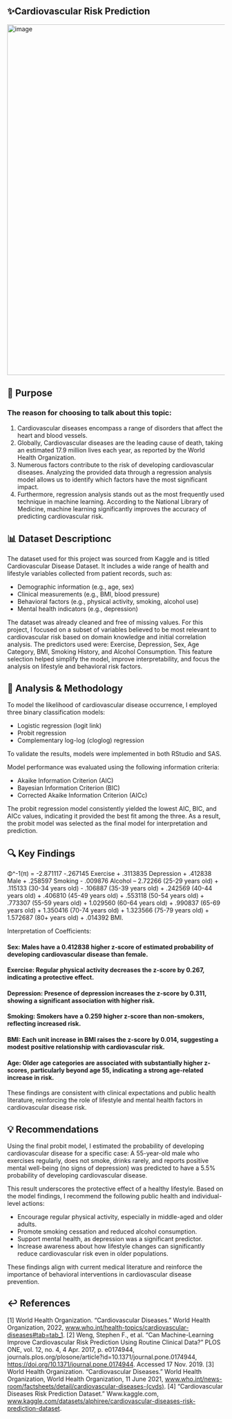 ## ✨Cardiovascular Risk Prediction 
<img width="915" height="811" alt="image" src="https://github.com/user-attachments/assets/f1e109da-a402-4aed-a833-2d444ff278ca" />

## 🎯 Purpose
### The reason for choosing to talk about this topic: 
1. Cardiovascular diseases encompass a range of disorders that affect the heart and blood vessels.
2. Globally, Cardiovascular diseases are the leading cause of death, taking an estimated 17.9 million lives each year, as reported by the World Health Organization.
3. Numerous factors contribute to the risk of developing cardiovascular diseases. Analyzing the provided data through a regression analysis model allows us to identify which factors have the most significant impact.
4. Furthermore, regression analysis stands out as the most frequently used technique in machine learning. According to the National Library of Medicine, machine learning significantly improves the accuracy of predicting cardiovascular risk.

## 📊 Dataset Descriptionc
The dataset used for this project was sourced from Kaggle and is titled Cardiovascular Disease Dataset. It includes a wide range of health and lifestyle variables collected from patient records, such as:
- Demographic information (e.g., age, sex)
- Clinical measurements (e.g., BMI, blood pressure)
- Behavioral factors (e.g., physical activity, smoking, alcohol use)
- Mental health indicators (e.g., depression)

The dataset was already cleaned and free of missing values. 
For this project, I focused on a subset of variables believed to be most relevant to cardiovascular risk based on domain knowledge and initial correlation analysis. The predictors used were:
Exercise, Depression, Sex, Age Category, BMI, Smoking History, and Alcohol Consumption. 
This feature selection helped simplify the model, improve interpretability, and focus the analysis on lifestyle and behavioral risk factors.

## 🧪 Analysis & Methodology
To model the likelihood of cardiovascular disease occurrence, I employed three binary classification models:
- Logistic regression (logit link)
- Probit regression
- Complementary log-log (cloglog) regression
  
To validate the results, models were implemented in both RStudio and SAS.

Model performance was evaluated using the following information criteria:
- Akaike Information Criterion (AIC)
- Bayesian Information Criterion (BIC)
- Corrected Akaike Information Criterion (AICc)
  
The probit regression model consistently yielded the lowest AIC, BIC, and AICc values, indicating it provided the best fit among the three. As a result, the probit model was selected as the final model for interpretation and prediction.
## 🔍 Key Findings
Φ^-1(π) = -2.871117 -.267145 Exercise + .3113835 Depression + .412838 Male + .258597 Smoking - .009876 Alcohol – 2.72266 (25-29 years old) + .115133 (30-34 years old) - .106887 (35-39 years old) + .242569 (40-44 years old)  + .406810 (45-49 years old) + .553118 (50-54 years old) + .773307 (55-59 years old) + 1.029560 (60-64 years old) + .990837 (65-69 years old) + 1.350416 (70-74 years old) + 1.323566 (75-79 years old) + 1.572687 (80+ years old) + .014392 BMI.


Interpretation of Coefficients:
#### Sex: Males have a 0.412838 higher z-score of estimated probability of developing cardiovascular disease than female.
#### Exercise: Regular physical activity decreases the z-score by 0.267, indicating a protective effect.
#### Depression: Presence of depression increases the z-score by 0.311, showing a significant association with higher risk.
#### Smoking: Smokers have a 0.259 higher z-score than non-smokers, reflecting increased risk.
#### BMI: Each unit increase in BMI raises the z-score by 0.014, suggesting a modest positive relationship with cardiovascular risk.
#### Age: Older age categories are associated with substantially higher z-scores, particularly beyond age 55, indicating a strong age-related increase in risk.

These findings are consistent with clinical expectations and public health literature, reinforcing the role of lifestyle and mental health factors in cardiovascular disease risk.

## 💡 Recommendations
Using the final probit model, I estimated the probability of developing cardiovascular disease for a specific case:
A 55-year-old male who exercises regularly, does not smoke, drinks rarely, and reports positive mental well-being (no signs of depression) was predicted to have a 5.5% probability of developing cardiovascular disease.

This result underscores the protective effect of a healthy lifestyle. Based on the model findings, I recommend the following public health and individual-level actions:
- Encourage regular physical activity, especially in middle-aged and older adults.
- Promote smoking cessation and reduced alcohol consumption.
- Support mental health, as depression was a significant predictor.
- Increase awareness about how lifestyle changes can significantly reduce cardiovascular risk even in older populations.

These findings align with current medical literature and reinforce the importance of behavioral interventions in cardiovascular disease prevention.

## ↩ References
[1] World Health Organization. “Cardiovascular Diseases.” World Health Organization, 2022,
www.who.int/health-topics/cardiovascular-diseases#tab=tab_1.
[2] Weng, Stephen F., et al. “Can Machine-Learning Improve Cardiovascular Risk Prediction
Using Routine Clinical Data?” PLOS ONE, vol. 12, no. 4, 4 Apr. 2017, p. e0174944,
journals.plos.org/plosone/article?id=10.1371/journal.pone.0174944,
https://doi.org/10.1371/journal.pone.0174944. Accessed 17 Nov. 2019.
[3] World Health Organization. “Cardiovascular Diseases.” World Health Organization, World
Health Organization, 11 June 2021, www.who.int/news-room/factsheets/detail/cardiovascular-diseases-(cvds).
[4] “Cardiovascular Diseases Risk Prediction Dataset.” Www.kaggle.com,
www.kaggle.com/datasets/alphiree/cardiovascular-diseases-risk-prediction-dataset. 
